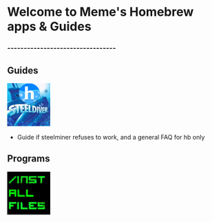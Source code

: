 # Welcome to Meme's Homebrew apps & Guides

### ---------------------------------

## Guides

[![steelminer](/icons/steelminer.png)](https://suchmememanyskill.github.io/fixsteelminer)
- Guide if steelminer refuses to work, and a general FAQ for hb only

## Programs

[![steelminer](/icons/fileins.png)](https://suchmememanyskill.github.io/sdinstaller)

